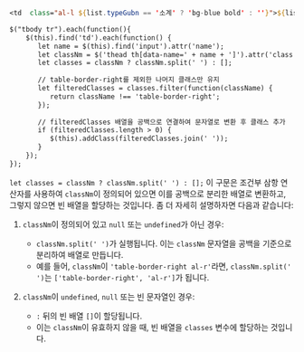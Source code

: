```jsp
<td  class="al-l ${list.typeGubn == '소계' ? 'bg-blue bold' : ''}">${list.typeGubn}</td>
```


```jsp
$("tbody tr").each(function(){  
    $(this).find('td').each(function() {  
       let name = $(this).find('input').attr('name');  
       let classNm = $('thead th[data-name=' + name + ']').attr('class');  
       let classes = classNm ? classNm.split(' ') : [];  
  
       // table-border-right를 제외한 나머지 클래스만 유지  
       let filteredClasses = classes.filter(function(className) {  
          return className !== 'table-border-right';  
       });  
  
       // filteredClasses 배열을 공백으로 연결하여 문자열로 변환 후 클래스 추가  
       if (filteredClasses.length > 0) {  
          $(this).addClass(filteredClasses.join(' '));  
       }  
    });  
});
```

`let classes = classNm ? classNm.split(' ') : [];` 이 구문은 조건부 삼항 연산자를 사용하여 `classNm`이 정의되어 있으면 이를 공백으로 분리한 배열로 변환하고, 그렇지 않으면 빈 배열을 할당하는 것입니다. 좀 더 자세히 설명하자면 다음과 같습니다:

1. `classNm`이 정의되어 있고 `null` 또는 `undefined`가 아닌 경우:
    
    - `classNm.split(' ')`가 실행됩니다. 이는 `classNm` 문자열을 공백을 기준으로 분리하여 배열로 만듭니다.
    - 예를 들어, `classNm`이 `'table-border-right al-r'`라면, `classNm.split(' ')`는 `['table-border-right', 'al-r']`가 됩니다.
2. `classNm`이 `undefined`, `null` 또는 빈 문자열인 경우:
    
    - `:` 뒤의 빈 배열 `[]`이 할당됩니다.
    - 이는 `classNm`이 유효하지 않을 때, 빈 배열을 `classes` 변수에 할당하는 것입니다.